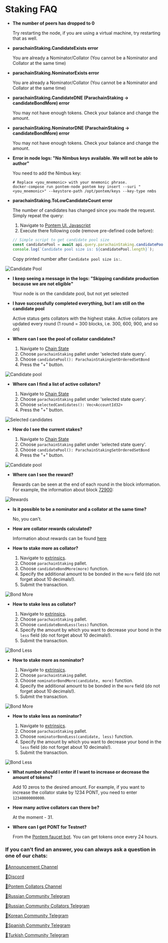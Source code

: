 # Staking FAQ

- **The number of peers has dropped to 0**
  
  Try restarting the node, if you are using a virtual machine, try restarting that as well.

- **parachainStaking.CandidateExists error**

  You are already a Nominator/Collator (You cannot be a Nominator and Collator at the same time)

- **parachainStaking.NominatorExists error**

  You are already a Nominator/Collator (You cannot be a Nominator and Collator at the same time)

- **parachainStaking.CandidateDNE (ParachainStaking -> candidateBondMore) error**
  
  You may not have enough tokens. Check your balance and change the amount.

- **parachainStaking.NominatorDNE (ParachainStaking -> candidateBondMore) error**

  You may not have enough tokens. Check your balance and change the amount.

- **Error in node logs: "No Nimbus keys available. We will not be able to author"**

  You need to add the Nimbus key: 
  ```
  # Replace <you_mnemonic> with your mnemonic phrase.
  docker-compose run pontem-node pontem key insert --suri "<you_mnemonic>" --keystore-path /opt/pontem/keys --key-type nmbs
  ```

- **parachainStaking.ToLowCandidateCount error**

  The number of candidates has changed since you made the request. Simply repeat the query:

  1. Navigate to [Pontem UI. Javascript](https://polkadot.js.org/apps/?rpc=wss%3A%2F%2Ftestnet.pontem.network%2Fws#/js)
  2. Execute there following code (remove pre-defined code before):

  ```js
  // Simple script to get candidate pool size
  const candidatePool = await api.query.parachainStaking.candidatePool();
  console.log(`Candidate pool size is: ${candidatePool.length}`);
  ```

  Copy printed number after `Candidate pool size is:`.

![Candidate Pool](/assets/candidate_pool.png "Candidate Pool")

- **I keep seeing a message in the logs: "Skipping candidate production because we are not eligible"**

  Your node is on the candidate pool, but not yet selected

- **I have successfully completed everything, but I am still on the candidate pool**

  Active status gets collators with the highest stake. Active collators are updated every round (1 round = 300 blocks, i.e. 300, 600, 900, and so on)

- **Where can I see the pool of collator candidates?**

  1. Navigate to [Chain State](https://polkadot.js.org/apps/?rpc=wss%3A%2F%2Ftestnet.pontem.network%2Fws#/chainstate)
  2. Choose `parachainStaking` pallet under 'selected state query'.
  3. Choose `candidatePool(): ParachainStakingSetOrderedSetBond`
  5. Press the "+" button.

![Candidate pool](/assets/faq_candidate_pool.png "Candidate pool")

- **Where can I find a list of active collators?**
  
  1. Navigate to [Chain State](https://polkadot.js.org/apps/?rpc=wss%3A%2F%2Ftestnet.pontem.network%2Fws#/chainstate)
  2. Choose `parachainStaking` pallet under 'selected state query'.
  3. Choose `selectedCandidates(): Vec<AccountId32>`
  5. Press the "+" button.

![Selected candidates](/assets/faq_selected_candidates.png "Selected candidates")

- **How do I see the current stakes?**

  1. Navigate to [Chain State](https://polkadot.js.org/apps/?rpc=wss%3A%2F%2Ftestnet.pontem.network%2Fws#/chainstate)
  2. Choose `parachainStaking` pallet under 'selected state query'.
  3. Choose `candidatePool(): ParachainStakingSetOrderedSetBond`
  5. Press the "+" button.

![Candidate pool](/assets/faq_candidate_pool.png "Candidate pool")

- **Where can I see the reward?**
  
  Rewards can be seen at the end of each round in the block information. For example, the information about block [72900](https://polkadot.js.org/apps/?rpc=wss://testnet.pontem.network/ws#/explorer/query/0xe61823a1904246f1120c8cf56e52277e49b571e68971eb4c9ea47d7f3500a078):

![Rewards](/assets/faq_rewards.png "Rewards")

 

- **Is it possible to be a nominator and a collator at the same time?**
  
  No, you can't.

- **How are collator rewards calculated?**

  Information about rewards can be found [here](https://docs.pontem.network/03.-staking/staking)

- **How to stake more as collator?**

  1. Navigate to [extrinsics](https://polkadot.js.org/apps/?rpc=wss://testnet.pontem.network/ws#/extrinsics).
  2. Choose `parachainStaking` pallet.
  3. Choose `candidateBondMore(more)` function.
  4. Specify the additional amount to be bonded in the `more` field (do not forget about 10 decimals!).
  5. Submit the transaction.

![Bond More](/assets/bond_more.png "Bond More")

- **How to stake less as collator?**

  1. Navigate to [extrinsics](https://polkadot.js.org/apps/?rpc=wss://testnet.pontem.network/ws#/extrinsics).
  2. Choose `parachainStaking` pallet.
  3. Choose `candidateBondLess(less)` function.
  4. Specify the amount by which you want to decrease your bond in the `less` field (do not forget about 10 decimals!).
  5. Submit the transaction.

![Bond Less](/assets/bond_less.png "Bond Less")

- **How to stake more as nominator?**

  1. Navigate to [extrinsics](https://polkadot.js.org/apps/?rpc=wss://testnet.pontem.network/ws#/extrinsics).
  2. Choose `parachainStaking` pallet.
  3. Choose `nominatorBondMore(candidate, more)` function.
  4. Specify the additional amount to be bonded in the `more` field (do not forget about 10 decimals!).
  5. Submit the transaction.

![Bond More](/assets/faq_nominator_more.png "Bond More")

- **How to stake less as nominator?**

  1. Navigate to [extrinsics](https://polkadot.js.org/apps/?rpc=wss://testnet.pontem.network/ws#/extrinsics).
  2. Choose `parachainStaking` pallet.
  3. Choose `nominatorBondLess(candidate, less)` function.
  4. Specify the amount by which you want to decrease your bond in the `less` field (do not forget about 10 decimals!).
  5. Submit the transaction.

![Bond Less](/assets/faq_nominator_less.png "Bond Less")

- **What number should I enter if I want to increase or decrease the amount of tokens?**

  Add 10 zeros to the desired amount. For example, if you want to increase the collator stake by 1234 PONT, you need to enter `12340000000000`.

- **How many active collators can there be?**

  At the moment - 31.

- **Where can I get PONT for Testnet?**

  From the [Pontem faucet bot](https://t.me/pontem_faucet_bot). You can get tokens once every 24 hours.

### If you can't find an answer, you can always ask a question in one of our chats:


[👾Announcement Channel](https://t.me/pontemnetworkchannel)

[🤖Discord](https://discord.gg/GkzU2qwV) 

[🤖Pontem Collators Channel](https://t.me/pontemnetworkcollators)

[👾Russian Community Telegram](https://t.me/PontemNetworkRU)

[👾Russian Community Collators Telegram](https://t.me/pontem_RU)

[👾Korean Community Telegram](https://t.me/Pontem_kor)

[👾Spanish Community Telegram](https://t.me/pontem_es)

[👾Turkish Community Telegram](https://t.me/pontem_tr)
